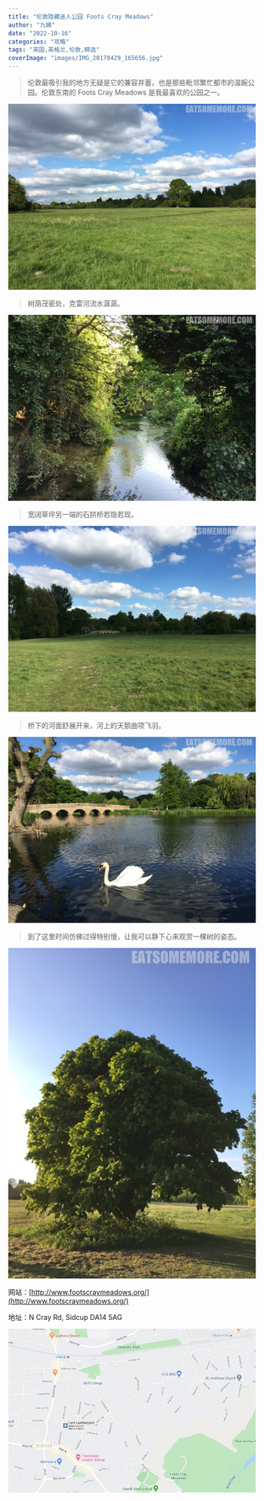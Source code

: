 ```yaml
---
title: "伦敦隐藏迷人公园 Foots Cray Meadows"
author: "九姨"
date: "2022-10-16"
categories: "攻略"
tags: "英国,英格兰,伦敦,精选"
coverImage: "images/IMG_20170429_165656.jpg"
---
```


>伦敦最吸引我的地方无疑是它的兼容并蓄，也是那些毗邻繁忙都市的温婉公园。伦敦东南的 Foots Cray Meadows 是我最喜欢的公园之一。

![Foots Cray Meadows](images/IMG_20170429_165116.jpg)

>树荫茂密处，克雷河流水潺潺。

![Foots Cray Meadows](images/IMG_20170429_185703.jpg)

>宽阔草坪另一端的石拱桥若隐若现。

![Foots Cray Meadows](images/IMG_20170429_165246.jpg)

>桥下的河面舒展开来，河上的天鹅曲项飞羽。

![Foots Cray Meadows](images/IMG_20170429_165656.jpg)

>到了这里时间仿佛过得特别慢，让我可以静下心来观赏一棵树的姿态。

![Foots Cray Meadows](images/IMG_20170429_190020.jpg)


网站：[http://www.footscraymeadows.org/](http://www.footscraymeadows.org/)

地址：N Cray Rd, Sidcup DA14 5AG

![Foots Cray Meadows](images/footscray.jpg)